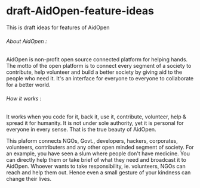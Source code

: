 # draft-AidOpen-feature-ideas
This is draft ideas for features of AidOpen

###### About AidOpen :

AidOpen is non-profit open source connected platform for helping hands. The motto of the open platform is to connect every segment of a society to contribute, help volunteer and build a better society by giving aid to the people who need it. It's an interface for everyone to everyone to collaborate for a better world.

###### How it works :

It works when you code for it, back it, use it, contribute, volunteer, help & spread it for humanity. It is not under sole authority, yet it is personal for everyone in every sense. That is the true beauty of AidOpen.

This plaform connects NGOs, Govt., developers, hackers, corporates, volunteers, contributers and any other open minded segment of society. For an example, you have seen a slum where people don't have medicine. You can directly help them or take brief of what they need and broadcast it to AidOpen. Whoever wants to take responsibility, ie. volunteers, NGOs can reach and help them out. Hence even a small gesture of your kindness can change their lives.
